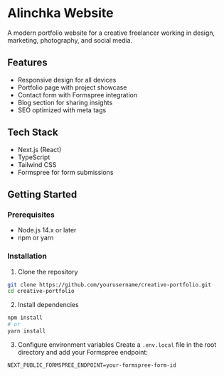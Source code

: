 # Alinchka Website

A modern portfolio website for a creative freelancer working in design, marketing, photography, and social media.

## Features

- Responsive design for all devices
- Portfolio page with project showcase
- Contact form with Formspree integration
- Blog section for sharing insights
- SEO optimized with meta tags

## Tech Stack

- Next.js (React)
- TypeScript
- Tailwind CSS
- Formspree for form submissions

## Getting Started

### Prerequisites

- Node.js 14.x or later
- npm or yarn

### Installation

1. Clone the repository

```bash
git clone https://github.com/yourusername/creative-portfolio.git
cd creative-portfolio
```

2. Install dependencies

```bash
npm install
# or
yarn install
```

3. Configure environment variables
   Create a `.env.local` file in the root directory and add your Formspree endpoint:

```
NEXT_PUBLIC_FORMSPREE_ENDPOINT=your-formspree-form-id
```
